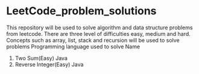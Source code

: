 # LeetCode_problem_solutions
This repository will be used to solve algorithm and data structure problems from leetcode. There are three level of difficulties easy, medium and hard. Concepts such as array, list, stack and recursion will be used to solve problems
                              Programming language used to solve
   Name                       
1. Two Sum(Easy)              Java
2. Reverse Integer(Easy)      Java
